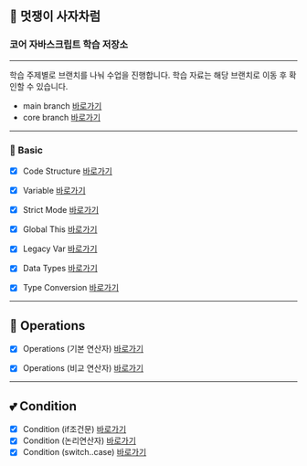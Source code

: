 ## 🦁 멋쟁이 사자차럼

### 코어 자바스크립트 학습 저장소

---

학습 주제별로 브랜치를 나눠 수업을 진행합니다. 
학습 자료는 해당 브랜치로 이동 후 확인할 수 있습니다.

- main branch [바로가기](https://github.com/photoby64/core_js)
- core branch [바로가기](https://github.com/photoby64/core_js/tree/01.core)

---

### 🌈 Basic

- [x] Code Structure [바로가기](https://github.com/photoby64/core_js/blob/01.core/client/chapter/core/01.codeStructure.js)
- [x] Variable [바로가기](https://github.com/photoby64/core_js/blob/01.core/client/chapter/core/02.variable.js)
- [x] Strict Mode [바로가기](https://github.com/photoby64/core_js/blob/01.core/client/chapter/core/03.strictMode.js)
- [x] Global This [바로가기](https://github.com/photoby64/core_js/blob/01.core/client/chapter/core/04.globalThis.js)
- [x] Legacy Var [바로가기](https://github.com/photoby64/core_js/blob/01.core/client/chapter/core/05.legacyvar.js)
- [x] Data Types [바로가기](https://github.com/photoby64/core_js/blob/01.core/client/chapter/core/06.dataTypes.js)
- [x] Type Conversion [바로가기](https://github.com/photoby64/core_js/blob/01.core/client/chapter/core/07.typeConversion.js)



---

## 🎃 Operations
- [x] Operations (기본 연산자) [바로가기](https://github.com/photoby64/core_js/blob/01.core/client/chapter/core/08-1.operations.js)
- [x] Operations (비교 연산자) [바로가기](https://github.com/photoby64/core_js/blob/01.core/client/chapter/core/08-2.operations.js)


---
## 💕 Condition
- [x] Condition (if조건문) [바로가기](https://github.com/photoby64/core_js/blob/01.core/client/chapter/core/09-1.condition.js)
- [x] Condition (논리연산자) [바로가기](https://github.com/photoby64/core_js/blob/01.core/client/chapter/core/09-2.condition.js)
- [x] Condition (switch..case) [바로가기](https://github.com/photoby64/core_js/blob/01.core/client/chapter/core/09-3.condition.js)